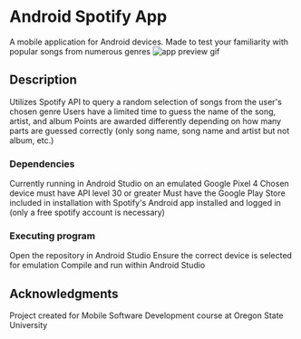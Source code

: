 # Android Spotify App

A mobile application for Android devices.
Made to test your familiarity with popular songs from numerous genres
![app preview gif](https://i.imgur.com/9J6mJLq.gif)

## Description

Utilizes Spotify API to query a random selection of songs from the user's chosen genre
Users have a limited time to guess the name of the song, artist, and album
Points are awarded differently depending on how many parts are guessed correctly (only song name, song name and artist but not album, etc.)

### Dependencies

Currently running in Android Studio on an emulated Google Pixel 4
Chosen device must have API level 30 or greater
Must have the Google Play Store included in installation with Spotify's Android app installed and logged in (only a free spotify account is necessary)

### Executing program

Open the repository in Android Studio
Ensure the correct device is selected for emulation
Compile and run within Android Studio

## Acknowledgments

Project created for Mobile Software Development course at Oregon State University
